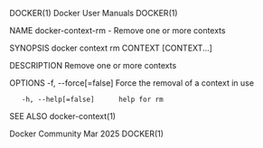 DOCKER(1)							      Docker User Manuals							     DOCKER(1)

NAME
       docker-context-rm - Remove one or more contexts

SYNOPSIS
       docker context rm CONTEXT [CONTEXT...]

DESCRIPTION
       Remove one or more contexts

OPTIONS
       -f, --force[=false]	Force the removal of a context in use

       -h, --help[=false]      help for rm

SEE ALSO
       docker-context(1)

Docker Community							   Mar 2025								     DOCKER(1)
